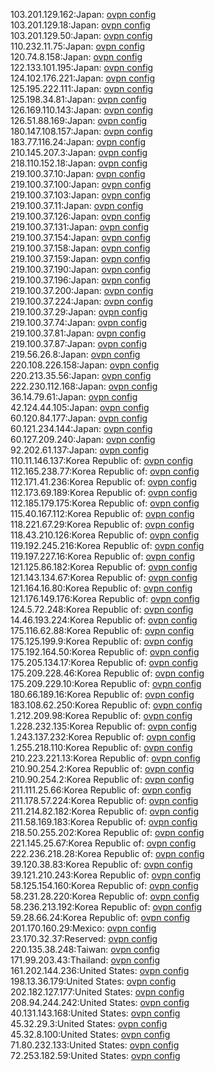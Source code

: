 103.201.129.162:Japan: [ovpn config](vpn/103_201_129_162.ovpn)  
103.201.129.18:Japan: [ovpn config](vpn/103_201_129_18.ovpn)  
103.201.129.50:Japan: [ovpn config](vpn/103_201_129_50.ovpn)  
110.232.11.75:Japan: [ovpn config](vpn/110_232_11_75.ovpn)  
120.74.8.158:Japan: [ovpn config](vpn/120_74_8_158.ovpn)  
122.133.101.195:Japan: [ovpn config](vpn/122_133_101_195.ovpn)  
124.102.176.221:Japan: [ovpn config](vpn/124_102_176_221.ovpn)  
125.195.222.111:Japan: [ovpn config](vpn/125_195_222_111.ovpn)  
125.198.34.81:Japan: [ovpn config](vpn/125_198_34_81.ovpn)  
126.169.110.143:Japan: [ovpn config](vpn/126_169_110_143.ovpn)  
126.51.88.169:Japan: [ovpn config](vpn/126_51_88_169.ovpn)  
180.147.108.157:Japan: [ovpn config](vpn/180_147_108_157.ovpn)  
183.77.116.24:Japan: [ovpn config](vpn/183_77_116_24.ovpn)  
210.145.207.3:Japan: [ovpn config](vpn/210_145_207_3.ovpn)  
218.110.152.18:Japan: [ovpn config](vpn/218_110_152_18.ovpn)  
219.100.37.10:Japan: [ovpn config](vpn/219_100_37_10.ovpn)  
219.100.37.100:Japan: [ovpn config](vpn/219_100_37_100.ovpn)  
219.100.37.103:Japan: [ovpn config](vpn/219_100_37_103.ovpn)  
219.100.37.11:Japan: [ovpn config](vpn/219_100_37_11.ovpn)  
219.100.37.126:Japan: [ovpn config](vpn/219_100_37_126.ovpn)  
219.100.37.131:Japan: [ovpn config](vpn/219_100_37_131.ovpn)  
219.100.37.154:Japan: [ovpn config](vpn/219_100_37_154.ovpn)  
219.100.37.158:Japan: [ovpn config](vpn/219_100_37_158.ovpn)  
219.100.37.159:Japan: [ovpn config](vpn/219_100_37_159.ovpn)  
219.100.37.190:Japan: [ovpn config](vpn/219_100_37_190.ovpn)  
219.100.37.196:Japan: [ovpn config](vpn/219_100_37_196.ovpn)  
219.100.37.200:Japan: [ovpn config](vpn/219_100_37_200.ovpn)  
219.100.37.224:Japan: [ovpn config](vpn/219_100_37_224.ovpn)  
219.100.37.29:Japan: [ovpn config](vpn/219_100_37_29.ovpn)  
219.100.37.74:Japan: [ovpn config](vpn/219_100_37_74.ovpn)  
219.100.37.81:Japan: [ovpn config](vpn/219_100_37_81.ovpn)  
219.100.37.87:Japan: [ovpn config](vpn/219_100_37_87.ovpn)  
219.56.26.8:Japan: [ovpn config](vpn/219_56_26_8.ovpn)  
220.108.226.158:Japan: [ovpn config](vpn/220_108_226_158.ovpn)  
220.213.35.56:Japan: [ovpn config](vpn/220_213_35_56.ovpn)  
222.230.112.168:Japan: [ovpn config](vpn/222_230_112_168.ovpn)  
36.14.79.61:Japan: [ovpn config](vpn/36_14_79_61.ovpn)  
42.124.44.105:Japan: [ovpn config](vpn/42_124_44_105.ovpn)  
60.120.84.177:Japan: [ovpn config](vpn/60_120_84_177.ovpn)  
60.121.234.144:Japan: [ovpn config](vpn/60_121_234_144.ovpn)  
60.127.209.240:Japan: [ovpn config](vpn/60_127_209_240.ovpn)  
92.202.61.137:Japan: [ovpn config](vpn/92_202_61_137.ovpn)  
110.11.146.137:Korea Republic of: [ovpn config](vpn/110_11_146_137.ovpn)  
112.165.238.77:Korea Republic of: [ovpn config](vpn/112_165_238_77.ovpn)  
112.171.41.236:Korea Republic of: [ovpn config](vpn/112_171_41_236.ovpn)  
112.173.69.189:Korea Republic of: [ovpn config](vpn/112_173_69_189.ovpn)  
112.185.179.175:Korea Republic of: [ovpn config](vpn/112_185_179_175.ovpn)  
115.40.167.112:Korea Republic of: [ovpn config](vpn/115_40_167_112.ovpn)  
118.221.67.29:Korea Republic of: [ovpn config](vpn/118_221_67_29.ovpn)  
118.43.210.126:Korea Republic of: [ovpn config](vpn/118_43_210_126.ovpn)  
119.192.245.216:Korea Republic of: [ovpn config](vpn/119_192_245_216.ovpn)  
119.197.227.16:Korea Republic of: [ovpn config](vpn/119_197_227_16.ovpn)  
121.125.86.182:Korea Republic of: [ovpn config](vpn/121_125_86_182.ovpn)  
121.143.134.67:Korea Republic of: [ovpn config](vpn/121_143_134_67.ovpn)  
121.164.16.80:Korea Republic of: [ovpn config](vpn/121_164_16_80.ovpn)  
121.176.149.176:Korea Republic of: [ovpn config](vpn/121_176_149_176.ovpn)  
124.5.72.248:Korea Republic of: [ovpn config](vpn/124_5_72_248.ovpn)  
14.46.193.224:Korea Republic of: [ovpn config](vpn/14_46_193_224.ovpn)  
175.116.62.88:Korea Republic of: [ovpn config](vpn/175_116_62_88.ovpn)  
175.125.199.9:Korea Republic of: [ovpn config](vpn/175_125_199_9.ovpn)  
175.192.164.50:Korea Republic of: [ovpn config](vpn/175_192_164_50.ovpn)  
175.205.134.17:Korea Republic of: [ovpn config](vpn/175_205_134_17.ovpn)  
175.209.228.46:Korea Republic of: [ovpn config](vpn/175_209_228_46.ovpn)  
175.209.229.10:Korea Republic of: [ovpn config](vpn/175_209_229_10.ovpn)  
180.66.189.16:Korea Republic of: [ovpn config](vpn/180_66_189_16.ovpn)  
183.108.62.250:Korea Republic of: [ovpn config](vpn/183_108_62_250.ovpn)  
1.212.209.98:Korea Republic of: [ovpn config](vpn/1_212_209_98.ovpn)  
1.228.232.135:Korea Republic of: [ovpn config](vpn/1_228_232_135.ovpn)  
1.243.137.232:Korea Republic of: [ovpn config](vpn/1_243_137_232.ovpn)  
1.255.218.110:Korea Republic of: [ovpn config](vpn/1_255_218_110.ovpn)  
210.223.221.13:Korea Republic of: [ovpn config](vpn/210_223_221_13.ovpn)  
210.90.254.2:Korea Republic of: [ovpn config](vpn/210_90_254_2.ovpn)  
210.90.254.2:Korea Republic of: [ovpn config](vpn/210_90_254_2.ovpn)  
211.111.25.66:Korea Republic of: [ovpn config](vpn/211_111_25_66.ovpn)  
211.178.57.224:Korea Republic of: [ovpn config](vpn/211_178_57_224.ovpn)  
211.214.82.182:Korea Republic of: [ovpn config](vpn/211_214_82_182.ovpn)  
211.58.169.183:Korea Republic of: [ovpn config](vpn/211_58_169_183.ovpn)  
218.50.255.202:Korea Republic of: [ovpn config](vpn/218_50_255_202.ovpn)  
221.145.25.67:Korea Republic of: [ovpn config](vpn/221_145_25_67.ovpn)  
222.236.218.28:Korea Republic of: [ovpn config](vpn/222_236_218_28.ovpn)  
39.120.38.83:Korea Republic of: [ovpn config](vpn/39_120_38_83.ovpn)  
39.121.210.243:Korea Republic of: [ovpn config](vpn/39_121_210_243.ovpn)  
58.125.154.160:Korea Republic of: [ovpn config](vpn/58_125_154_160.ovpn)  
58.231.28.220:Korea Republic of: [ovpn config](vpn/58_231_28_220.ovpn)  
58.236.213.192:Korea Republic of: [ovpn config](vpn/58_236_213_192.ovpn)  
59.28.66.24:Korea Republic of: [ovpn config](vpn/59_28_66_24.ovpn)  
201.170.160.29:Mexico: [ovpn config](vpn/201_170_160_29.ovpn)  
23.170.32.37:Reserved: [ovpn config](vpn/23_170_32_37.ovpn)  
220.135.38.248:Taiwan: [ovpn config](vpn/220_135_38_248.ovpn)  
171.99.203.43:Thailand: [ovpn config](vpn/171_99_203_43.ovpn)  
161.202.144.236:United States: [ovpn config](vpn/161_202_144_236.ovpn)  
198.13.36.179:United States: [ovpn config](vpn/198_13_36_179.ovpn)  
202.182.127.177:United States: [ovpn config](vpn/202_182_127_177.ovpn)  
208.94.244.242:United States: [ovpn config](vpn/208_94_244_242.ovpn)  
40.131.143.168:United States: [ovpn config](vpn/40_131_143_168.ovpn)  
45.32.29.3:United States: [ovpn config](vpn/45_32_29_3.ovpn)  
45.32.8.100:United States: [ovpn config](vpn/45_32_8_100.ovpn)  
71.80.232.133:United States: [ovpn config](vpn/71_80_232_133.ovpn)  
72.253.182.59:United States: [ovpn config](vpn/72_253_182_59.ovpn)  
